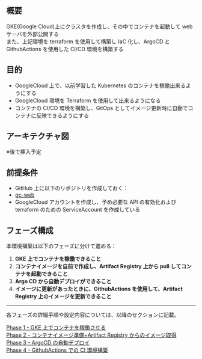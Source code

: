 ## 概要

GKE(Google Cloud)上にクラスタを作成し、その中でコンテナを起動して web サーバを外部公開する  
また、上記環境を terraform を使用して構築し IaC 化し、ArgoCD と GithubActions を使用した CI/CD 環境を構築する

## 目的

- GoogleCloud 上で、以前学習した Kubernetes のコンテナを稼働出来るようにする
- GoogleCloud 環境を Terraform を使用して出来るようになる
- コンテナの CI/CD 環境を構築し、GitOps としてイメージ更新時に自動でコンテナに反映できるようにする

## アーキテクチャ図

※後で挿入予定

## 前提条件

- GitHub 上に以下のリポジトリを作成しておく：
- [gc-web](https://github.com/Karasu1t/gc_web)
- GoogleCloud アカウントを作成し、予め必要な API の有効化および terraform のための ServiceAccount を作成している

## フェーズ構成

本環境構築は以下のフェーズに分けて進める：

1. **GKE 上でコンテナを稼働できること**
2. **コンテナイメージを自前で作成し、Artifact Registry 上から pull してコンテナを起動できること**
3. **Argo CD から自動デプロイができること**
4. **イメージに更新があったときに、GithubActions を使用して、Artifact Registry 上のイメージを更新できること**

---

各フェーズの詳細手順や設定内容については、以降のセクションに記載。

[Phase 1 - GKE 上でコンテナを稼働させる](https://github.com/Karasu1t/gc_web/blob/main/Phase1.md)  
[Phase 2 - コンテナイメージ準備+Artifact Registry からのイメージ取得](https://github.com/Karasu1t/gc_web/blob/main/Phase2.md)  
[Phase 3 - ArgoCD の自動デプロイ](https://github.com/Karasu1t/gc_web/blob/main/Phase3.md)  
[Phase 4 - GithubActions での CI 環境構築](https://github.com/Karasu1t/gc_web/blob/main/Phase4.md)
